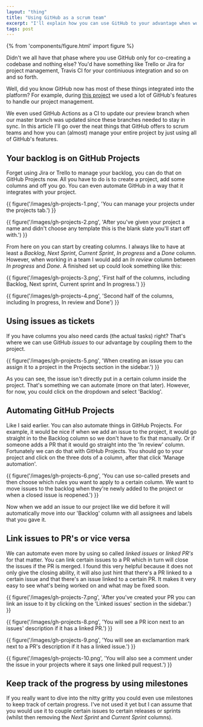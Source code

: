 ```yaml
---
layout: "thing"
title: "Using GitHub as a scrum team"
excerpt: "I'll explain how you can use GitHub to your advantage when working in a team so you'll never have to use other tools again."
tags: post
---
```


{% from 'components/figure.html' import figure %}

Didn't we all have that phase where you use GitHub only for co-creating a codebase and nothing else? You'd have something like Trello or Jira for project management, Travis CI for your continiuous integration and so on and so forth.

Well, did you know GitHub now has most of these things integrated into the platform? For example, during [this project](https://github.com/kriskuiper/cmd-digital-playground) we used a lot of GitHub's features to handle our project management.

We even used GitHub Actions as a CI to update our preview branch when our master branch was updated since these branches needed to stay in sync. In this article I'll go over the neat things that GitHub offers to scrum teams and how you can (almost) manage your entire project by just using all of GitHub's features.

## Your backlog is on GitHub Projects
Forget using Jira or Trello to manage your backlog, you can do that on GitHub Projects now. All you have to do is to create a project, add some columns and off you go. You can even automate GitHub in a way that it integrates with your project.

{{ figure('/images/gh-projects-1.png', 'You can manage your projects under the projects tab.') }}

{{ figure('/images/gh-projects-2.png', 'After you\'ve given your project a name and didn\'t choose any template this is the blank slate you\'ll start off with.') }}

From here on you can start by creating columns. I always like to have at least a _Backlog_, _Next Sprint_, _Current Sprint_, _In progress_ and a _Done_ column. However, when working in a team I would add an _In review_ column between _In progress_ and _Done_. A finished set up could look something like this:

{{ figure('/images/gh-projects-3.png', 'First half of the columns, including Backlog, Next sprint, Current sprint and In progress.') }}

{{ figure('/images/gh-projects-4.png', 'Second half of the columns, including In progress, In review and Done') }}

## Using issues as tickets
If you have columns you also need cards (the actual tasks) right? That's where we can use GitHub _issues_ to our advantage by coupling them to the project.

{{ figure('/images/gh-projects-5.png', 'When creating an issue you can assign it to a project in the Projects section in the sidebar.') }}

As you can see, the issue isn't directly put in a certain column inside the project. That's something we can automate (more on that later). However, for now, you could click on the dropdown and select 'Backlog'.

## Automating GitHub Projects
Like I said earlier. You can also automate things in GitHub Projects. For example, it would be nice if when we add an issue to the project, it would go straight in to the Backlog column so we don't have to fix that manually. Or if someone adds a PR that it would go straight into the 'In review' column. Fortunately we can do that with GitHub Projects. You should go to your project and click on the three dots of a column, after that click 'Manage automation'.

{{ figure('/images/gh-projects-6.png', 'You can use so-called presets and then choose which rules you want to apply to a certain column. We want to move issues to the backlog when they\'re newly added to the project or when a closed issue is reopened.') }}

Now when we add an issue to our project like we did before it will automatically move into our 'Backlog' column with all assignees and labels that you gave it.

## Link issues to PR's or vice versa
We can automate even more by using so called _linked issues_ or _linked PR's_ for that matter. You can link certain issues to a PR which in turn will close the issues if the PR is merged. I found this very helpful because it does not only give the closing ability, it will also just hint that there's a PR linked to a certain issue and that there's an issue linked to a certain PR. It makes it very easy to see what's being worked on and what may be fixed soon.

{{ figure('/images/gh-projects-7.png', 'After you\'ve created your PR you can link an issue to it by clicking on the \'Linked issues\' section in the sidebar.') }}

{{ figure('/images/gh-projects-8.png', 'You will see a PR icon next to an issues\' description if it has a linked PR.') }}

{{ figure('/images/gh-projects-9.png', 'You will see an exclamantion mark next to a PR\'s description if it has a linked issue.') }}

{{ figure('/images/gh-projects-10.png', 'You will also see a comment under the issue in your projects where it says one linked pull request.') }}

## Keep track of the progress by using milestones
If you really want to dive into the nitty gritty you could even use milestones to keep track of certain progress. I've not used it yet but I can assume that you would use it to couple certain issues to certain releases or sprints (whilst then removing the _Next Sprint_ and _Current Sprint_ columns).
